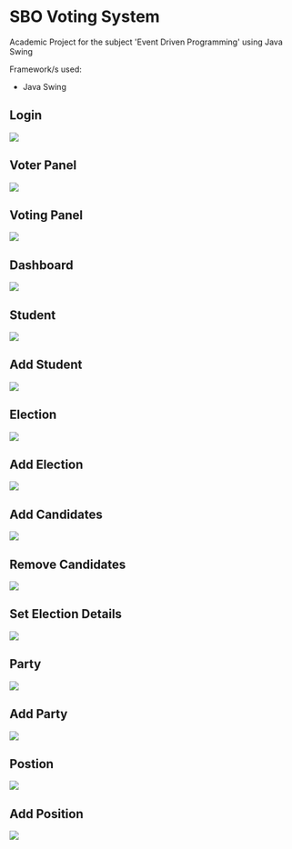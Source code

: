 # SBO Voting System
Academic Project for the subject 'Event Driven Programming' using Java Swing

Framework/s used:
- Java Swing



## Login
![](/assets/login.PNG?raw=true)

## Voter Panel
![](/assets/studentno.PNG?raw=true)

## Voting Panel
![](/assets/voting.PNG?raw=true)

## Dashboard
![](/assets/election_active.PNG?raw=true)

## Student 
![](/assets/student.PNG?raw=true)

## Add Student
![](/assets/student_add.PNG?raw=true)

## Election
![](/assets/election.PNG?raw=true)

## Add Election
![](/assets/election_add.PNG?raw=true)

## Add Candidates
![](/assets/election_details_add.PNG?raw=true)

## Remove Candidates
![](/assets/election_details_remove.PNG?raw=true)

## Set Election Details
![](/assets/election_details_set.PNG?raw=true)

## Party
![](/assets/party.PNG?raw=true)

## Add Party
![](/assets/party_add.PNG?raw=true)

## Postion
![](/assets/position.PNG?raw=true)

## Add Position
![](/assets/position_add.PNG?raw=true)
